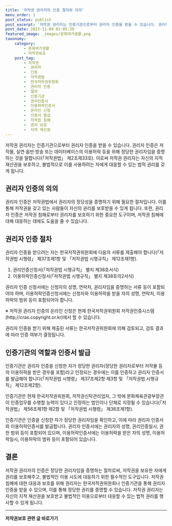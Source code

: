```yaml
---
title: '저작권 권리자의 인증 절차와 의의'
menu_order: 1
post_status: publish
post_excerpt: '저작권 권리자는 인증기관으로부터 권리자 인증을 받을 수 있습니다. 권리자 인증은 저작물, 실연 음반 방송 또는 데이터베이스의 이용허락 등을 위해 정당한 권리자임을 증명하는 것을 말합니다  저작권법  제2조제33호 . 이로써 저작권 권리자는 자신의 지적 재산권을 보호하고, 불법적으로 이를 사용하려는 자에게 대응할 수 있는 법적 권리를 갖게 됩니다.'
post_date: 2023-11-09 01:05:39
featured_image: _images/문화여가생활.png
taxonomy:
    category:
        - 문화여가생활
        - 저작권보호
    post_tag:
        - 저작권
        -  권리자
        -  인증
        -  저작권법
        -  한국저작권위원회
        -  권리자 인증
        -  절차
        -  인증기관
        -  권리인증서
        -  이용허락인증서
        -  온라인 신청
        -  인증서 발급
        -  저작권 침해
        -  권리 보호
        -  지적 재산권
---
```



저작권 권리자는 인증기관으로부터 권리자 인증을 받을 수 있습니다. 권리자 인증은 저작물, 실연·음반·방송 또는 데이터베이스의 이용허락 등을 위해 정당한 권리자임을 증명하는 것을 말합니다(「저작권법」 제2조제33호). 이로써 저작권 권리자는 자신의 지적 재산권을 보호하고, 불법적으로 이를 사용하려는 자에게 대응할 수 있는 법적 권리를 갖게 됩니다.

## 권리자 인증의 의의

권리자 인증은 저작권법에서 권리자의 정당성을 증명하기 위해 필요한 절차입니다. 이를 통해 저작권을 갖고 있는 사람들이 자신의 권리를 보호받을 수 있게 됩니다. 또한, 권리자 인증은 저작권 침해로부터 권리자를 보호하기 위한 중요한 도구이며, 저작권 침해에 대해 대응하는 데에도 도움을 줄 수 있습니다.

## 권리자 인증 절차

권리자 인증을 받으려는 자는 한국저작권위원회에 다음의 서류를 제출해야 합니다(「저작권법 시행령」 제37조제1항 및 「저작권법 시행규칙」 제12조제1항).

1. 권리인증신청서(「저작권법 시행규칙」 별지 제38호서식)
2. 이용허락인증신청서(「저작권법 시행규칙」 별지 제38호의2서식)

권리자 인증 신청서에는 신청자의 성명, 연락처, 권리자임을 증명하는 서류 등이 포함되어야 하며, 이용허락인증신청서에는 신청자와 이용허락을 받을 자의 성명, 연락처, 이용허락의 범위 등이 포함되어야 합니다.

※ 저작권 권리자 인증의 온라인 신청은 현재 한국저작권위원회 저작권인증시스템(http;//cras.copyright.or.kr)에서 할 수 있습니다.

권리자 인증을 받기 위해 제출된 서류는 한국저작권위원회에 의해 검토되고, 검토 결과에 따라 인증 여부가 결정됩니다.

## 인증기관의 역할과 인증서 발급

인증기관은 권리자 인증을 신청한 자가 정당한 권리자(정당한 권리자로부터 저작물 등의 이용허락을 받은 경우를 포함)라고 인정되는 경우에는 이를 인증하고 권리자 인증서를 발급해야 합니다(「저작권법 시행령」 제37조제2항·제3항 및 「저작권법 시행규칙」 제12조제2항).

인증기관은 현재 한국저작권위원회, 저작권신탁관리업자, 그 밖에 문화체육관광부장관이 인증업무를 수행할 능력이 있다고 인정하는 법인이나 단체로 지정될 수 있습니다(「저작권법」 제56조제1항·제2항 및 「저작권법 시행령」 제36조제1항).

인증기관은 인증을 신청한 자가 정당한 권리자임을 확인하고, 이에 따라 권리자 인증서와 이용허락인증서를 발급합니다. 권리자 인증서에는 권리자의 성명, 권리인증일시, 권한 범위 등이 포함되어 있으며, 이용허락인증서에는 이용허락을 받은 자의 성명, 이용허락일시, 이용허락의 범위 등이 포함되어 있습니다.

## 결론

저작권 권리자의 인증은 정당한 권리자임을 증명하는 절차로써, 저작권을 보유한 자에게 권리를 보호해주고, 불법적인 이용 시도에 대응하기 위한 필수적인 도구입니다. 저작권 침해에 대한 대응과 보호를 위해 권리자는 한국저작권위원회나 인증기관을 통해 권리자 인증을 받을 수 있으며, 이를 통해 정당한 권리를 증명할 수 있습니다. 저작권 권리자는 자신의 지적 재산권을 보호받고 불법적인 이용으로부터 대응할 수 있는 법적 권리를 행사할 수 있게 됩니다.
<!-- wp:separator -->
<hr class="wp-block-separator has-alpha-channel-opacity"/>
<!-- /wp:separator -->

<!-- wp:group {"backgroundColor":"base","layout":{"type":"constrained"}} -->
<div class="wp-block-group has-base-background-color has-background"><!-- wp:paragraph {"align":"center","fontSize":"medium"} -->
<p class="has-text-align-center has-large-font-size"><strong>저작권보호 관련 글 바로가기</strong></p>
<!-- /wp:paragraph -->


<!-- wp:latest-posts
{"categories":[{"id":14799,"count":19,"description":"","link":"https://uknowlaw.com/category/%ec%a0%80%ec%9e%91%ea%b6%8c%eb%b3%b4%ed%98%b8/","name":"저작권보호","slug":"저작권보호","taxonomy":"category","parent":0,"meta":[],"_links":{"self":[{"href":"https://uknowlaw.com/wp-json/wp/v2/categories/14799"}],"collection":[{"href":"https://uknowlaw.com/wp-json/wp/v2/categories"}],"about":[{"href":"https://uknowlaw.com/wp-json/wp/v2/taxonomies/category"}],"wp:post_type":[{"href":"https://uknowlaw.com/wp-json/wp/v2/posts?categories=14799"}],"curies":[{"name":"wp","href":"https://api.w.org/{rel}","templated":true}]}}],"postsToShow":100,"excerptLength":28,"postLayout":"grid","columns":2,"featuredImageAlign":"left","featuredImageSizeSlug":"large","fontSize":"small"} /--></div>
<!-- /wp:group -->